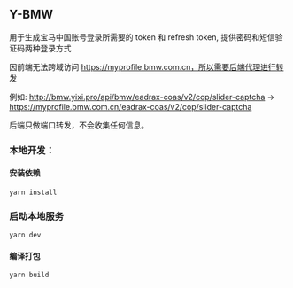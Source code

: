 ## Y-BMW

用于生成宝马中国账号登录所需要的 token 和 refresh token, 提供密码和短信验证码两种登录方式

因前端无法跨域访问 https://myprofile.bmw.com.cn，所以需要后端代理进行转发

例如: http://bmw.yixi.pro/api/bmw/eadrax-coas/v2/cop/slider-captcha  ->  https://myprofile.bmw.com.cn/eadrax-coas/v2/cop/slider-captcha

后端只做端口转发，不会收集任何信息。


### 本地开发：

#### 安装依赖

`yarn install`

### 启动本地服务

`yarn dev`

#### 编译打包

`yarn build`
